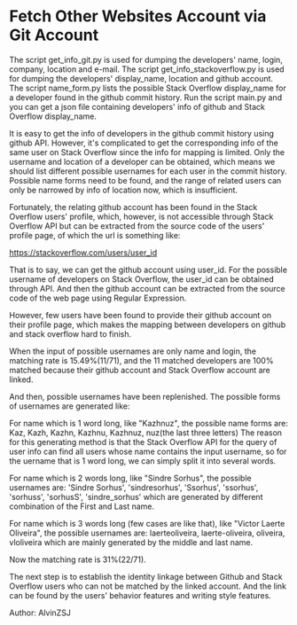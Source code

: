 # Fetch Other Websites Account via Git Account
The script get_info_git.py is used for dumping the developers' name, login, company, location and e-mail.
The script get_info_stackoverflow.py is used for dumping the developers' display_name, location and github account.
The script name_form.py lists the possible Stack Overflow display_name for a developer found in the github commit history.
Run the script main.py and you can get a json file containing developers' info of github and Stack Overflow display_name.

It is easy to get the info of developers in the github commit history using github API. However, it's complicated to get the corresponding info of the same user on Stack Overflow since the info for mapping is limited. Only the username and location of a developer can be obtained, which means we should list different possible usernames for each user in the commit history. Possible name forms need to be found, and the range of related users can only be narrowed by info of location now, which is insufficient.

Fortunately, the relating github account has been found in the Stack Overflow users' profile, which, however, is not accessible through Stack Overflow API but can be extracted from the source code of the users' profile page, of which the url is something like:

https://stackoverflow.com/users/user_id

That is to say, we can get the github account using user_id. For the possible username of developers on Stack Overflow, the user_id can be obtained through API. And then the github account can be extracted from the source code of the web page using Regular Expression.

However, few users have been found to provide their github account on their profile page, which makes the mapping between developers on github and stack overflow hard to finish.

When the input of possible usernames are only name and login, the matching rate is 15.49%(11/71), and the 11 matched developers are 100% matched because their github account and Stack Overflow account are linked.

And then, possible usernames have been replenished. The possible forms of usernames are generated like:

For name which is 1 word long, like "Kazhnuz", the possible name forms are:
Kaz, Kazh, Kazhn, Kazhnu, Kazhnuz, nuz(the last three letters)
The reason for this generating method is that the Stack Overflow API for the query of user info can find all users whose name contains the input username, so for the uername that is 1 word long, we can simply split it into several words.

For name which is 2 words long, like "Sindre Sorhus", the possible usernames are:
'Sindre Sorhus', 'sindresorhus', 'Ssorhus', 'ssorhus', 'sorhuss', 'sorhusS', 'sindre_sorhus'
which are generated by different combination of the First and Last name.

For name which is 3 words long (few cases are like that), like "Victor Laerte Oliveira", the possible usernames are:
laerteoliveira, laerte-oliveira, oliveira, vloliveira
which are mainly generated by the middle and last name.

Now the matching rate is 31%(22/71).

The next step is to establish the identity linkage between Github and Stack Overflow users who can not be matched by the linked account. And the link can be found by the users' behavior features and writing style features.

Author: AlvinZSJ

